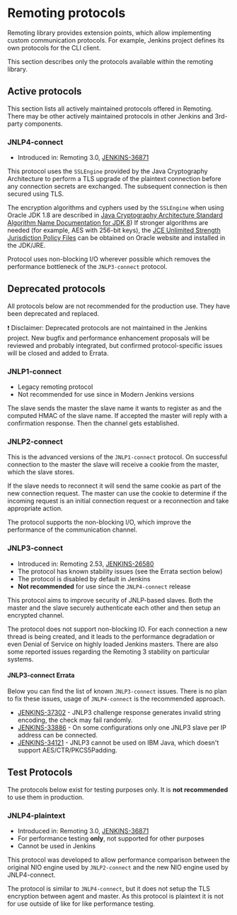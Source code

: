 Remoting protocols
====

Remoting library provides extension points, which allow implementing custom communication protocols.
For example, Jenkins project defines its own protocols for the CLI client.

This section describes only the protocols available within the remoting library.

## Active protocols

This section lists all actively maintained protocols offered in Remoting.
There may be other actively maintained protocols in other Jenkins and 3rd-party components.

### JNLP4-connect

* Introduced in: Remoting 3.0, [JENKINS-36871](https://issues.jenkins-ci.org/browse/JENKINS-36871)

This protocol uses the <code>SSLEngine</code> provided by the Java Cryptography Architecture 
  to perform a TLS upgrade of the plaintext connection before any connection secrets are exchanged. 
The subsequent connection is then secured using TLS. 

The encryption algorithms and cyphers used by the <code>SSLEngine</code> when using Oracle JDK 1.8 
   are described in [Java Cryptography Architecture Standard Algorithm Name Documentation for JDK 8](http://docs.oracle.com/javase/8/docs/technotes/guides/security/StandardNames.html))
If stronger algorithms are needed (for example, AES with 256-bit keys), the [JCE Unlimited Strength Jurisdiction Policy Files](http://www.oracle.com/technetwork/java/javase/downloads/index.html)
  can be obtained on Oracle website and installed in the JDK/JRE.


Protocol uses non-blocking I/O wherever possible which removes the performance bottleneck of the <code>JNLP3-connect</code> protocol.

## Deprecated protocols

All protocols below are not recommended for the production use.
They have been deprecated and replaced.

:exclamation: Disclaimer:
Deprecated protocols are not maintained in the Jenkins project.
New bugfix and performance enhancement proposals will be reviewed and probably integrated, 
but confirmed protocol-specific issues will be closed and added to Errata.

### JNLP1-connect

* Legacy remoting protocol
* Not recommended for use since in Modern Jenkins versions

The slave sends the master the slave name it wants to register as and the computed HMAC of the slave name.
If accepted the master will reply with a confirmation response.
Then the channel gets established.

### JNLP2-connect

This is the advanced versions of the <code>JNLP1-connect</code> protocol. 
On successful connection to the master the slave will receive a cookie from the master, which the slave stores.
 
If the slave needs to reconnect it will send the same cookie as part of the new connection request. 
The master can use the cookie to determine if the incoming request is an initial connection request 
  or a reconnection and take appropriate action.
  
The protocol supports the non-blocking I/O, which improve the performance of the communication channel.

### JNLP3-connect

* Introduced in: Remoting 2.53, [JENKINS-26580](https://issues.jenkins-ci.org/browse/JENKINS-26580)
* The protocol has known stability issues (see the Errata section below)
* The protocol is disabled by default in Jenkins
* **Not recommended** for use since the <code>JNLP4-connect</code> release

This protocol aims to improve security of JNLP-based slaves. 
Both the master and the slave securely authenticate each other and then setup an encrypted channel.

The protocol does not support non-blocking IO.
For each connection a new thread is being created, and it leads to the performance degradation or
  even Denial of Service on highly loaded Jenkins masters.
There are also some reported issues regarding the Remoting 3 stability on particular systems.

#### JNLP3-connect Errata

Below you can find the list of known `JNLP3-connect` issues.
There is no plan to fix these issues, usage of `JNLP4-connect` is the recommended approach.

* [JENKINS-37302](https://issues.jenkins-ci.org/browse/JENKINS-37302) - 
JNLP3 challenge response generates invalid string encoding, the check may fail randomly.
* [JENKINS-33886](https://issues.jenkins-ci.org/browse/JENKINS-33886) -
On some configurations only one JNLP3 slave per IP address can be connected.
* [JENKINS-34121](https://issues.jenkins-ci.org/browse/JENKINS-34121) -
JNLP3 cannot be used on IBM Java, which doesn't support AES/CTR/PKCS5Padding.

## Test Protocols

The protocols below exist for testing purposes only.
It is **not recommended** to use them in production.

### JNLP4-plaintext

* Introduced in: Remoting 3.0, [JENKINS-36871](https://issues.jenkins-ci.org/browse/JENKINS-36871)
* For performance testing **only**, not supported for other purposes
* Cannot be used in Jenkins

This protocol was developed to allow performance comparison 
  between the original NIO engine used by <code>JNLP2-connect</code> and the new NIO engine
  used by <connect>JNLP4-connect</code>.

The protocol is similar to <code>JNLP4-connect</code>, 
  but it does not setup the TLS encryption between agent and master.
As this protocol is plaintext it is not for use outside of like for like performance testing.

